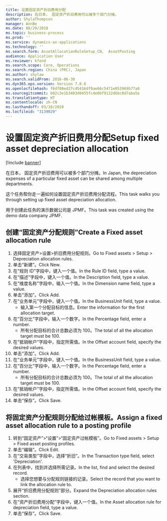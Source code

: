 ```yaml
---
title: 设置固定资产折旧费用分配
description: 在日本， 固定资产折旧费用可以被多个部门分摊。
author: ShylaThompson
manager: AnnBe
ms.date: 08/29/2018
ms.topic: business-process
ms.prod: ''
ms.service: dynamics-ax-applications
ms.technology: ''
ms.search.form: AssetAllocationRuleSetup_CN,  AssetPosting
audience: Application User
ms.reviewer: kfend
ms.search.scope: Core, Operations
ms.search.region: China (PRC), Japan
ms.author: shylaw
ms.search.validFrom: 2016-06-30
ms.dyn365.ops.version: Version 7.0.0
ms.openlocfilehash: f6df80ed27c45416df9ae66c5471e053969b77a0
ms.sourcegitcommit: b92c3e1b3403d0455fc4e0bf9132d6bc0d7aba5e
ms.translationtype: HT
ms.contentlocale: zh-CN
ms.lasthandoff: 03/18/2020
ms.locfileid: "3139029"
---
```

# <a name="setup-fixed-asset-depreciation-allocation"></a><span data-ttu-id="d8f9f-103">设置固定资产折旧费用分配</span><span class="sxs-lookup"><span data-stu-id="d8f9f-103">Setup fixed asset depreciation allocation</span></span>

[!include [banner](../../includes/banner.md)]

<span data-ttu-id="d8f9f-104">在日本， 固定资产折旧费用可以被多个部门分摊。</span><span class="sxs-lookup"><span data-stu-id="d8f9f-104">In Japan, the depreciation expenses of a particular fixed asset can be shared among multiple departments.</span></span> 



<span data-ttu-id="d8f9f-105">这个任务帮你走一遍如何设置固定资产折旧费用分配流程。</span><span class="sxs-lookup"><span data-stu-id="d8f9f-105">This task walks you through setting up fixed asset depreciation allocation.</span></span> 



<span data-ttu-id="d8f9f-106">用于创建此任务的演示数据公司是 JPMF。</span><span class="sxs-lookup"><span data-stu-id="d8f9f-106">This task was created using the demo data company JPMF.</span></span>


## <a name="create-a-fixed-asset-allocation-rule"></a><span data-ttu-id="d8f9f-107">创建“固定资产分配规则”</span><span class="sxs-lookup"><span data-stu-id="d8f9f-107">Create a Fixed asset allocation rule</span></span>
1. <span data-ttu-id="d8f9f-108">选择固定资产>设置>折旧费用分配规则。</span><span class="sxs-lookup"><span data-stu-id="d8f9f-108">Go to Fixed assets > Setup > Depreciation allocation rules.</span></span>
2. <span data-ttu-id="d8f9f-109">单击“新建”。</span><span class="sxs-lookup"><span data-stu-id="d8f9f-109">Click New.</span></span>
3. <span data-ttu-id="d8f9f-110">在“规则 ID”字段中，键入一个值。</span><span class="sxs-lookup"><span data-stu-id="d8f9f-110">In the Rule ID field, type a value.</span></span>
4. <span data-ttu-id="d8f9f-111">在“描述”字段中，键入一个值。</span><span class="sxs-lookup"><span data-stu-id="d8f9f-111">In the Description field, type a value.</span></span>
5. <span data-ttu-id="d8f9f-112">在“维度名称”字段中，输入一个值。</span><span class="sxs-lookup"><span data-stu-id="d8f9f-112">In the Dimension name field, type a value.</span></span>
6. <span data-ttu-id="d8f9f-113">单击“添加”。</span><span class="sxs-lookup"><span data-stu-id="d8f9f-113">Click Add.</span></span>
7. <span data-ttu-id="d8f9f-114">在“业务单元”字段中，键入一个值。</span><span class="sxs-lookup"><span data-stu-id="d8f9f-114">In the BusinessUnit field, type a value.</span></span>
    * <span data-ttu-id="d8f9f-115">输入第一个分配目标的信息。</span><span class="sxs-lookup"><span data-stu-id="d8f9f-115">Enter the information for the first allocation target.</span></span>  
8. <span data-ttu-id="d8f9f-116">在“百分比”字段中，输入一个数字。</span><span class="sxs-lookup"><span data-stu-id="d8f9f-116">In the Percentage field, enter a number.</span></span>
    * <span data-ttu-id="d8f9f-117">所有分配目标的合计总数必须为 100。</span><span class="sxs-lookup"><span data-stu-id="d8f9f-117">The total of all the allocation target must be 100.</span></span>  
9. <span data-ttu-id="d8f9f-118">在“抵销帐户”字段中，指定所需值。</span><span class="sxs-lookup"><span data-stu-id="d8f9f-118">In the Offset account field, specify the desired values.</span></span>
10. <span data-ttu-id="d8f9f-119">单击“添加”。</span><span class="sxs-lookup"><span data-stu-id="d8f9f-119">Click Add.</span></span>
11. <span data-ttu-id="d8f9f-120">在“业务单元”字段中，键入一个值。</span><span class="sxs-lookup"><span data-stu-id="d8f9f-120">In the BusinessUnit field, type a value.</span></span>
12. <span data-ttu-id="d8f9f-121">在“百分比”字段中，输入一个数字。</span><span class="sxs-lookup"><span data-stu-id="d8f9f-121">In the Percentage field, enter a number.</span></span>
    * <span data-ttu-id="d8f9f-122">所有分配目标的合计总数必须为 100。</span><span class="sxs-lookup"><span data-stu-id="d8f9f-122">The total of all the allocation target must be 100.</span></span>  
13. <span data-ttu-id="d8f9f-123">在“抵销帐户”字段中，指定所需值。</span><span class="sxs-lookup"><span data-stu-id="d8f9f-123">In the Offset account field, specify the desired values.</span></span>
14. <span data-ttu-id="d8f9f-124">单击“保存”。</span><span class="sxs-lookup"><span data-stu-id="d8f9f-124">Click Save.</span></span>

## <a name="assign-a-fixed-asset-allocation-rule-to-a-posting-profile"></a><span data-ttu-id="d8f9f-125">将固定资产分配规则分配给过帐模板。</span><span class="sxs-lookup"><span data-stu-id="d8f9f-125">Assign a fixed asset allocation rule to a posting profile</span></span>
1. <span data-ttu-id="d8f9f-126">转到“固定资产”>“设置”>“固定资产过帐模板”。</span><span class="sxs-lookup"><span data-stu-id="d8f9f-126">Go to Fixed assets > Setup > Fixed asset posting profiles.</span></span>
2. <span data-ttu-id="d8f9f-127">单击“编辑”。</span><span class="sxs-lookup"><span data-stu-id="d8f9f-127">Click Edit.</span></span>
3. <span data-ttu-id="d8f9f-128">在“交易类型”字段中，选择“折旧”。</span><span class="sxs-lookup"><span data-stu-id="d8f9f-128">In the Transaction type field, select 'Depreciation'.</span></span>
4. <span data-ttu-id="d8f9f-129">在列表中，找到并选择所需记录。</span><span class="sxs-lookup"><span data-stu-id="d8f9f-129">In the list, find and select the desired record.</span></span>
    * <span data-ttu-id="d8f9f-130">选择您想要与分配规则链接的记录。</span><span class="sxs-lookup"><span data-stu-id="d8f9f-130">Select the record that you want to link the allocation rule to.</span></span>  
5. <span data-ttu-id="d8f9f-131">展开“折旧费用分配规则”部分。</span><span class="sxs-lookup"><span data-stu-id="d8f9f-131">Expand the Depreciation allocation rules section.</span></span>
6. <span data-ttu-id="d8f9f-132">在“资产折旧费用分配”字段中，键入一个值。</span><span class="sxs-lookup"><span data-stu-id="d8f9f-132">In the Asset allocation rule for depreciation field, type a value.</span></span>
7. <span data-ttu-id="d8f9f-133">单击“保存”。</span><span class="sxs-lookup"><span data-stu-id="d8f9f-133">Click Save.</span></span>

